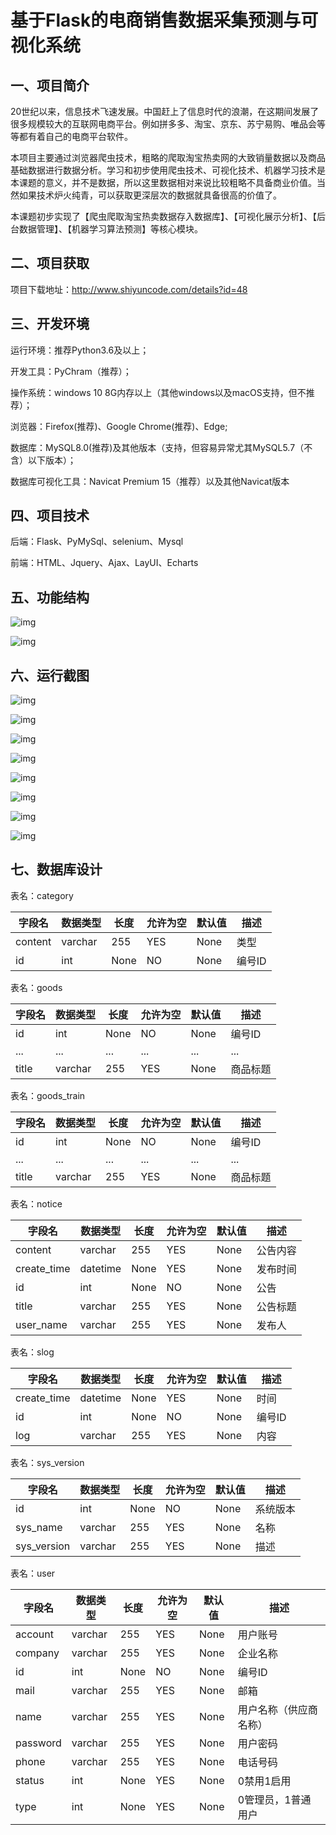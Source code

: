 # 基于Flask的电商销售数据采集预测与可视化系统


## 一、**项目简介**

20世纪以来，信息技术飞速发展。中国赶上了信息时代的浪潮，在这期间发展了很多规模较大的互联网电商平台。例如拼多多、淘宝、京东、苏宁易购、唯品会等等都有着自己的电商平台软件。

本项目主要通过浏览器爬虫技术，粗略的爬取淘宝热卖网的大致销量数据以及商品基础数据进行数据分析。学习和初步使用爬虫技术、可视化技术、机器学习技术是本课题的意义，并不是数据，所以这里数据相对来说比较粗略不具备商业价值。当然如果技术炉火纯青，可以获取更深层次的数据就具备很高的价值了。

本课题初步实现了【爬虫爬取淘宝热卖数据存入数据库】、【可视化展示分析】、【后台数据管理】、【机器学习算法预测】等核心模块。

## 二、**项目获取**

项目下载地址：http://www.shiyuncode.com/details?id=48

## 三、**开发环境**

运行环境：推荐Python3.6及以上；

开发工具：PyChram（推荐）；

操作系统：windows 10 8G内存以上（其他windows以及macOS支持，但不推荐）；

浏览器：Firefox(推荐)、Google Chrome(推荐)、Edge;

数据库：MySQL8.0(推荐)及其他版本（支持，但容易异常尤其MySQL5.7（不含）以下版本）；

数据库可视化工具：Navicat Premium 15（推荐）以及其他Navicat版本

## 四、**项目技术**

后端：Flask、PyMySql、selenium、Mysql

前端：HTML、Jquery、Ajax、LayUI、Echarts

## 五、**功能结构**

![img](https://github.com/UserXiaohu/sales_analysis/blob/main/img/wps1.jpg) 

![img](https://github.com/UserXiaohu/sales_analysis/blob/main/img/wps2.jpg) 

## 六、**运行截图**

![img](https://github.com/UserXiaohu/sales_analysis/blob/main/img/wps3.jpg) 

![img](https://github.com/UserXiaohu/sales_analysis/blob/main/img/wps4.jpg) 

![img](https://github.com/UserXiaohu/sales_analysis/blob/main/img/wps5.jpg) 

![img](https://github.com/UserXiaohu/sales_analysis/blob/main/img/wps6.jpg) 

![img](https://github.com/UserXiaohu/sales_analysis/blob/main/img/wps7.jpg) 

![img](https://github.com/UserXiaohu/sales_analysis/blob/main/img/wps8.jpg) 

![img](https://github.com/UserXiaohu/sales_analysis/blob/main/img/wps9.jpg) 

![img](https://github.com/UserXiaohu/sales_analysis/blob/main/img/wps10.jpg) 

## 七、**数据库设计**

表名：category

| 字段名  | 数据类型 | 长度 | 允许为空 | 默认值 | 描述   |
| ------- | -------- | ---- | -------- | ------ | ------ |
| content | varchar  | 255  | YES      | None   | 类型   |
| id      | int      | None | NO       | None   | 编号ID |

 

表名：goods

| 字段名 | 数据类型 | 长度 | 允许为空 | 默认值 | 描述     |
| ------ | -------- | ---- | -------- | ------ | -------- |
| id     | int      | None | NO       | None   | 编号ID   |
| ...    | ...      | ...  | ...      | ...    | ...      |
| title  | varchar  | 255  | YES      | None   | 商品标题 |

 

表名：goods_train

| 字段名 | 数据类型 | 长度 | 允许为空 | 默认值 | 描述     |
| ------ | -------- | ---- | -------- | ------ | -------- |
| id     | int      | None | NO       | None   | 编号ID   |
| ...    | ...      | ...  | ...      | ...    | ...      |
| title  | varchar  | 255  | YES      | None   | 商品标题 |

 

表名：notice

| 字段名      | 数据类型 | 长度 | 允许为空 | 默认值 | 描述     |
| ----------- | -------- | ---- | -------- | ------ | -------- |
| content     | varchar  | 255  | YES      | None   | 公告内容 |
| create_time | datetime | None | YES      | None   | 发布时间 |
| id          | int      | None | NO       | None   | 公告     |
| title       | varchar  | 255  | YES      | None   | 公告标题 |
| user_name   | varchar  | 255  | YES      | None   | 发布人   |

 

表名：slog

| 字段名      | 数据类型 | 长度 | 允许为空 | 默认值 | 描述   |
| ----------- | -------- | ---- | -------- | ------ | ------ |
| create_time | datetime | None | YES      | None   | 时间   |
| id          | int      | None | NO       | None   | 编号ID |
| log         | varchar  | 255  | YES      | None   | 内容   |

 

表名：sys_version

| 字段名      | 数据类型 | 长度 | 允许为空 | 默认值 | 描述     |
| ----------- | -------- | ---- | -------- | ------ | -------- |
| id          | int      | None | NO       | None   | 系统版本 |
| sys_name    | varchar  | 255  | YES      | None   | 名称     |
| sys_version | varchar  | 255  | YES      | None   | 描述     |

 

表名：user

| 字段名   | 数据类型 | 长度 | 允许为空 | 默认值 | 描述                   |
| -------- | -------- | ---- | -------- | ------ | ---------------------- |
| account  | varchar  | 255  | YES      | None   | 用户账号               |
| company  | varchar  | 255  | YES      | None   | 企业名称               |
| id       | int      | None | NO       | None   | 编号ID                 |
| mail     | varchar  | 255  | YES      | None   | 邮箱                   |
| name     | varchar  | 255  | YES      | None   | 用户名称（供应商名称） |
| password | varchar  | 255  | YES      | None   | 用户密码               |
| phone    | varchar  | 255  | YES      | None   | 电话号码               |
| status   | int      | None | YES      | None   | 0禁用1启用             |
| type     | int      | None | YES      | None   | 0管理员，1普通用户     |
